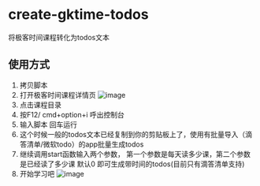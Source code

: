 # create-gktime-todos
将极客时间课程转化为todos文本
## 使用方式

1. 拷贝脚本
2. 打开极客时间课程详情页
    ![image](https://user-images.githubusercontent.com/4903149/126030415-9a753df2-4a21-4d35-960a-ded754e6c65c.png)
3. 点击课程目录
4. 按F12/ cmd+option+i 呼出控制台
5. 输入脚本 回车运行
6. 这个时候一般的todos文本已经复制到你的剪贴板上了，使用有批量导入（滴答清单/微软todo）的app批量生成todos
7. 继续调用start函数输入两个参数， 第一个参数是每天读多少课，第二个参数是已经读了多少课 默认0 即可生成带时间的todos(目前只有滴答清单支持)
8. 开始学习吧
![image](https://user-images.githubusercontent.com/4903149/126030611-80c71f4b-b681-4203-8c40-3ee8cb79abf6.png)
